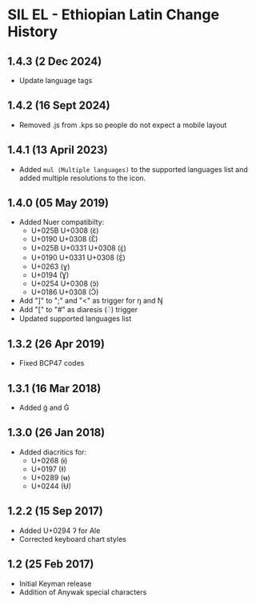 SIL EL - Ethiopian Latin Change History
=======================================

1.4.3 (2 Dec 2024)
-------------------
* Update language tags

1.4.2 (16 Sept 2024)
-------------------
* Removed .js from .kps so people do not expect a mobile layout

1.4.1 (13 April 2023)
-------------------
* Added `mul (Multiple languages)` to the supported languages list and added
  multiple resolutions to the icon.

1.4.0 (05 May 2019)
-------------------
* Added Nuer compatibilty:
  - U+025B U+0308 (ɛ̈)
  - U+0190 U+0308 (Ɛ̈)
  - U+025B U+0331 U+0308 (ɛ̱̈)
  - U+0190 U+0331 U+0308 (Ɛ̱̈)
  - U+0263 (ɣ)
  - U+0194 (Ɣ)
  - U+0254 U+0308 (ɔ̈)
  - U+0186 U+0308 (Ɔ̈)
* Add "]" to ";" and "<" as trigger for ŋ and Ŋ
* Add "[" to "#" as diaresis (◌̈) trigger
* Updated supported languages list

1.3.2 (26 Apr 2019)
-------------------
* Fixed BCP47 codes

1.3.1 (16 Mar 2018)
-------------------

* Added ǵ and Ǵ

1.3.0 (26 Jan 2018)
-------------------

* Added diacritics for:
  - U+0268 (ɨ)
  - U+0197 (Ɨ)
  - U+0289 (ʉ)
  - U+0244 (Ʉ)

1.2.2 (15 Sep 2017)
-------------------

* Added U+0294 ʔ for Ale
* Corrected keyboard chart styles

1.2 (25 Feb 2017)
-----------------

* Initial Keyman release
* Addition of Anywak special characters
